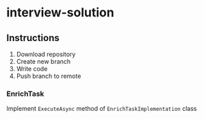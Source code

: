 # interview-solution

## Instructions
1. Download repository
2. Create new branch
3. Write code
4. Push branch to remote

### EnrichTask
Implement `ExecuteAsync` method of `EnrichTaskImplementation` class
